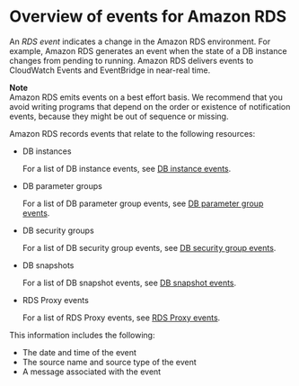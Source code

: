 # Overview of events for Amazon RDS<a name="rds-cloudwatch-events.sample"></a>

An *RDS event* indicates a change in the Amazon RDS environment\. For example, Amazon RDS generates an event when the state of a DB instance changes from pending to running\. Amazon RDS delivers events to CloudWatch Events and EventBridge in near\-real time\.

**Note**  
Amazon RDS emits events on a best effort basis\. We recommend that you avoid writing programs that depend on the order or existence of notification events, because they might be out of sequence or missing\.

Amazon RDS records events that relate to the following resources:
+ DB instances

  For a list of DB instance events, see [DB instance events](USER_Events.Messages.md#USER_Events.Messages.instance)\.
+ DB parameter groups

  For a list of DB parameter group events, see [DB parameter group events](USER_Events.Messages.md#USER_Events.Messages.parameter-group)\.
+ DB security groups

  For a list of DB security group events, see [DB security group events](USER_Events.Messages.md#USER_Events.Messages.security-group)\.
+ DB snapshots

  For a list of DB snapshot events, see [DB snapshot events](USER_Events.Messages.md#USER_Events.Messages.snapshot)\.
+ RDS Proxy events

  For a list of RDS Proxy events, see [RDS Proxy events](USER_Events.Messages.md#USER_Events.Messages.rds-proxy)\.

This information includes the following: 
+ The date and time of the event
+ The source name and source type of the event
+ A message associated with the event